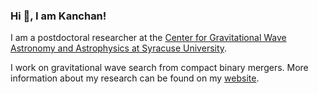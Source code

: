 ### Hi 👋, I am Kanchan!

I am a postdoctoral researcher at the [Center for Gravitational Wave Astronomy and Astrophysics at Syracuse University](https://gravitationalwaves.syracuse.edu/people/). 

I work on gravitational wave search from compact binary mergers.
More information about my research can be found on my [website](https://kanchansoni.owlstown.net). 
